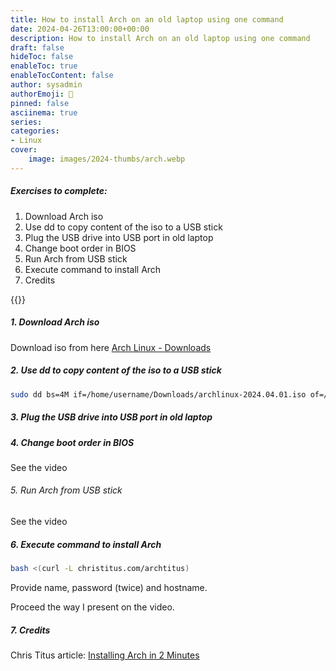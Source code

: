 ```yaml
---
title: How to install Arch on an old laptop using one command
date: 2024-04-26T13:00:00+00:00
description: How to install Arch on an old laptop using one command
draft: false
hideToc: false
enableToc: true
enableTocContent: false
author: sysadmin
authorEmoji: 🐧
pinned: false
asciinema: true
series:
categories:
- Linux
cover:
    image: images/2024-thumbs/arch.webp
---
```

##### Exercises to complete:
1. Download Arch iso
2. Use dd to copy content of the iso to a USB stick
3. Plug the USB drive into USB port in old laptop
4. Change boot order in BIOS
5. Run Arch from USB stick
6. Execute command to install Arch
7. Credits

{{<youtube iyg1N-XFeRo>}}

##### 1. Download Arch iso

Download iso from here [Arch Linux - Downloads](https://archlinux.org/download/)

##### 2. Use dd to copy content of the iso to a USB stick

```bash
sudo dd bs=4M if=/home/username/Downloads/archlinux-2024.04.01.iso of=/dev/disk/by-id/name-of-the-usb-stick conv=fsync oflag=direct status=progress
```

##### 3. Plug the USB drive into USB port in old laptop

##### 4. Change boot order in BIOS 

See the video

###### 5. Run Arch from USB stick

See the video

##### 6. Execute command to install Arch

```bash
bash <(curl -L christitus.com/archtitus)
```

Provide name, password (twice) and hostname.

Proceed the way I present on the video. 

##### 7. Credits

Chris Titus article: [Installing Arch in 2 Minutes](https://christitus.com/installing-arch-in-2-minutes/)